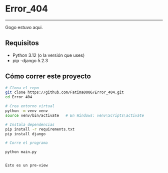 # Error_404
--------------------
Gogo estuvo aqui.

## Requisitos

- Python 3.12 (o la versión que uses)
- pip
-django 5.2.3
## Cómo correr este proyecto

```bash
# Clona el repo
git clone https://github.com/Fatima0006/Error_404.git
cd Error 404

# Crea entorno virtual
python -m venv venv
source venv/bin/activate   # En Windows: venv\Scripts\activate

# Instala dependencias
pip install -r requirements.txt
pip install django

# Corre el programa

python main.py


Esto es un pre-view 